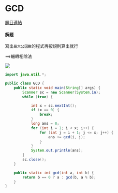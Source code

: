 # GCD

[題目連結](https://vjudge.net/problem/UVA-11417)  


#### 解題

寫出`最大公因數`的程式再按規則算出就行  

==>輾轉相除法

![](https://th.bing.com/th/id/OIP.qi55B8Jw-yek_vI6A__zRQHaJ4?rs=1&pid=ImgDetMain)

```java
import java.util.*;

public class GCD {
    public static void main(String[] args) {
        Scanner sc = new Scanner(System.in);
        while (true) {

            int x = sc.nextInt();
            if (x == 0) {
                break;
            }
            long ans = 0;
            for (int i = 1; i < x; i++) {
                for (int j = i + 1; j <= x; j++) {
                    ans += gcd(i, j);
                }
            }
            System.out.println(ans);
        }
        sc.close();
    }

    public static int gcd(int a, int b) {
        return b == 0 ? a : gcd(b, a % b);
    }
}
```
